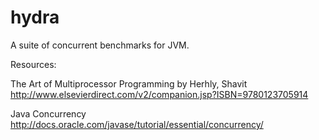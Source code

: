 hydra
=====

A suite of concurrent benchmarks for JVM.

Resources:  

The Art of Multiprocessor Programming by Herhly, Shavit  
http://www.elsevierdirect.com/v2/companion.jsp?ISBN=9780123705914  

Java Concurrency  
http://docs.oracle.com/javase/tutorial/essential/concurrency/

